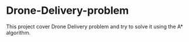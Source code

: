 # Drone-Delivery-problem
This project cover Drone Delivery problem and try to solve it using the  A* algorithm.
